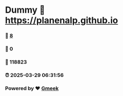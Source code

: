 # Dummy :link: https://planenalp.github.io 
### :page_facing_up: [8](https://planenalp.github.io/tag.html) 
### :speech_balloon: 0 
### :hibiscus: 118823 
### :alarm_clock: 2025-03-29 06:31:56 
### Powered by :heart: [Gmeek](https://github.com/Meekdai/Gmeek)
